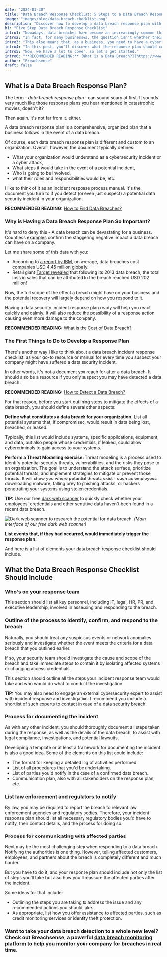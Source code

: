 ```yaml
---
date: "2024-01-30"
title: "Data Breach Response Checklist: 5 Steps to a Data Breach Response Plan"
image: "images/blog/data-breach-checklist.png"
description: "Discover how to develop a data breach response plan with the data breach response checklist. Learn the 5 things your data breach response plan must include."
h1: "Five Step Data Breach Response Checklist"
intro1: "Nowadays, data breaches have become an increasingly common threat to businesses of all sizes."
intro2: "In fact, for many businesses, the question isn't whether their data will get breached; it's a question of when."
intro3: "This also means that, as a business, you need to have a cyber incident response plan ready."
intro4: "In this post, you'll discover what the response plan should contain. I'll also give you a data breach incident response checklist to base it on."
intro5: "Now, we have a lot to cover, so let's get started."
intro6: "**RECOMMENDED READING:** [What is a Data Breach?](https://www.breachsense.com/blog/what-is-a-data-breach/)"
author: "Breachsense"
draft: false
---
```

## What is a Data Breach Response Plan?

The term - *data breach response plan* - can sound scary at first. It sounds very much like those response plans you hear mentioned in catastrophic movies, doesn't it? 

Then again, it's not far from it, either.

A data breach response plan is a comprehensive, organized plan that a business follows in the event of a data breach.

Of course, each data breach response plan is different and custom to an organization. Overall, however, the document typically defines: 

- What your organization would understand as a cybersecurity incident or a cyber attack,
- What steps it would take in the event of a potential incident, 
- Who is going to be involved,
- what their roles and responsibilities would be, etc. 

I like to think of it as an incident response process manual. It's the document you turn to if you detect (or even just suspect) a potential data security incident in your organization.

**RECOMMENDED READING:** [How to Find Data Breaches?](https://www.breachsense.com/blog/how-to-find-data-breaches/)

### Why is Having a Data Breach Response Plan So Important?

It's hard to deny this - A data breach can be devastating for a business. Countless [examples](https://www.breachsense.com/blog/data-breach-examples/) confirm the staggering negative impact a data breach can have on a company. 

Let me share some of this data with you:

- According to [a report by IBM](https://www.ibm.com/reports/data-breach), on average, data breaches cost companies USD 4.45 million globally.
- Retail giant [Target revealed](https://www.nytimes.com/2017/05/23/business/target-security-breach-settlement.html) that following its 2013 data breach, the total loss in sales that can be attributed to the breach reached USD 202 million!

Now, the full scope of the effect a breach might have on your business and the potential recovery will largely depend on how you respond to it. 

Having a data security incident response plan ready will help you react quickly and calmly. It will also reduce the possibility of a response action causing even more damage to the company. 

**RECOMMENDED READING:** [What is the Cost of Data Breach?](https://www.breachsense.com/blog/cost-of-a-data-breach/)

### The First Things to Do to Develop a Response Plan

There's another way I like to think about a data breach incident response checklist: as your go-to resource or manual for every time you suspect your company might have suffered a data security incident. 

In other words, it's not a document you reach for after a data breach. It should also be a resource if you only suspect you may have detected a data breach.

**RECOMMENDED READING:** [How to Detect a Data Breach?](https://www.breachsense.com/blog/data-breach-detection/)

For that reason, before you start outlining steps to mitigate the effects of a data breach, you should define several other aspects:

**Define what constitutes a data breach for your organization.** List all potential systems that, if compromised, would result in data being lost, breached, or leaked.

Typically, this list would include systems, specific applications, equipment, and data, but also people whose credentials, if leaked, could allow cybercriminals to gain access to your systems. 

**Perform a Threat Modelling exercise:** Threat modeling is a process used to identify potential security threats, vulnerabilities, and the risks they pose to an organization. The goal is to understand the attack surface, prioritize potential threats, and implement strategies to mitigate or prevent those threats. It will show you where potential threats exist - such as employees downloading malware, falling prey to phishing attacks, or hackers penetrating your systems using stolen credentials. 

**TIP:** Use our free [dark web scanner](https://www.breachsense.com/check-your-exposure/) to quickly check whether your employees' credentials and other sensitive data haven't been found in a recent data breach. 

![Dark web scanner to research the potential for data breach.](../DarkWebScanner.png)
*(Main interface of our free dark web scanner)*

**List events that, if they had occurred, would immediately trigger the response plan.**

And here is a list of elements your data breach response checklist should include.

## What the Data Breach Response Checklist Should Include

### Who's on your response team

This section should list all key personnel, including IT, legal, HR, PR, and executive leadership, involved in assessing and responding to the breach.

### Outline of the process to identify, confirm, and respond to the breach

Naturally, you should treat any suspicious events or network anomalies seriously and investigate whether the event meets the criteria for a data breach that you outlined earlier. 

If so, your security team should investigate the cause and scope of the breach and take immediate steps to contain it by isolating affected systems or changing access credentials.

This section should outline all the steps your incident response team would take and who would do what to conduct the investigation.

**TIP:** You may also need to engage an external cybersecurity expert to assist with incident response and investigation. I recommend you include a shortlist of such experts to contact in case of a data security breach.

### Process for documenting the incident

As with any other incident, you should thoroughly document all steps taken during the response, as well as the details of the data breach, to assist with legal compliance, investigations, and potential lawsuits.

Developing a template or at least a framework for documenting the incident is also a good idea. Some of the elements on this list could include:

- The format for keeping a detailed log of activities performed. 
- List of all procedures that you'd be undertaking. 
- List of parties you'd notify in the case of a confirmed data breach. 
- Communication plan, also with all stakeholders on the response plan, etc.

### List law enforcement and regulators to notify

By law, you may be required to report the breach to relevant law enforcement agencies and regulatory bodies. Therefore, your incident response plan should list all necessary regulatory bodies you'd have to notify, their contact details, and the process for doing so. 

### Process for communicating with affected parties

Next may be the most challenging step when responding to a data breach. Notifying the authorities is one thing. However, telling affected customers, employees, and partners about the breach is completely different and much harder. 

But you have to do it, and your response plan should include not only the list of steps you'll take but also how you'll reassure the affected parties after the incident. 

Some ideas for that include:

- Outlining the steps you are taking to address the issue and any recommended actions you should take. 
- As appropriate, list how you offer assistance to affected parties, such as credit monitoring services or identity theft protection.

### Want to take your data breach detection to a whole new level? Check out Breachsense, a powerful [data breach monitoring platform](https://www.breachsense.com/data-breach-monitoring/) to help you monitor your company for breaches in real time.

